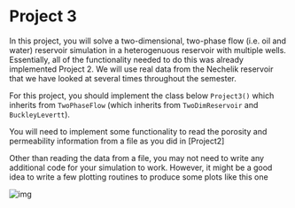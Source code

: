 # Project 3


In this project, you will solve a two-dimensional, two-phase flow (i.e. oil and water) reservoir simulation in a heterogenuous reservoir with multiple wells.  Essentially, all of the functionality needed to do this was already implemented Project 2.  We will use real data from the Nechelik reservoir that we have looked at several times throughout the semester.

For this project, you should implement the class below `Project3()` which inherits from `TwoPhaseFlow` (which inherits from `TwoDimReservoir` and `BuckleyLevertt`).  

You will need to implement some functionality to read the porosity and permeability information from a file as you did in [Project2]

Other than reading the data from a file, you may not need to write any additional code for your simulation to work.  However, it might be a good idea to write a few plotting routines to produce some plots like this one

![img](images/contour.png)